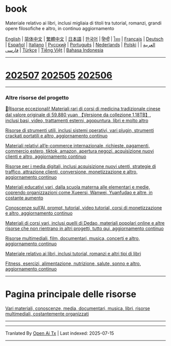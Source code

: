 # book
Materiale relativo ai libri, inclusi migliaia di titoli tra tutorial, romanzi, grandi opere filosofiche e altro, in continuo aggiornamento

[English](https://openaitx.github.io/view.html?user=mswnlz&project=book&lang=en) | [简体中文](https://openaitx.github.io/view.html?user=mswnlz&project=book&lang=zh-CN) | [繁體中文](https://openaitx.github.io/view.html?user=mswnlz&project=book&lang=zh-TW) | [日本語](https://openaitx.github.io/view.html?user=mswnlz&project=book&lang=ja) | [한국어](https://openaitx.github.io/view.html?user=mswnlz&project=book&lang=ko) | [हिन्दी](https://openaitx.github.io/view.html?user=mswnlz&project=book&lang=hi) | [ไทย](https://openaitx.github.io/view.html?user=mswnlz&project=book&lang=th) | [Français](https://openaitx.github.io/view.html?user=mswnlz&project=book&lang=fr) | [Deutsch](https://openaitx.github.io/view.html?user=mswnlz&project=book&lang=de) | [Español](https://openaitx.github.io/view.html?user=mswnlz&project=book&lang=es) | [Italiano](https://openaitx.github.io/view.html?user=mswnlz&project=book&lang=it) | [Русский](https://openaitx.github.io/view.html?user=mswnlz&project=book&lang=ru) | [Português](https://openaitx.github.io/view.html?user=mswnlz&project=book&lang=pt) | [Nederlands](https://openaitx.github.io/view.html?user=mswnlz&project=book&lang=nl) | [Polski](https://openaitx.github.io/view.html?user=mswnlz&project=book&lang=pl) | [العربية](https://openaitx.github.io/view.html?user=mswnlz&project=book&lang=ar) | [فارسی](https://openaitx.github.io/view.html?user=mswnlz&project=book&lang=fa) | [Türkçe](https://openaitx.github.io/view.html?user=mswnlz&project=book&lang=tr) | [Tiếng Việt](https://openaitx.github.io/view.html?user=mswnlz&project=book&lang=vi) | [Bahasa Indonesia](https://openaitx.github.io/view.html?user=mswnlz&project=book&lang=id)

----------------
# [202507](https://raw.githubusercontent.com/mswnlz/book/main/202507.md) [202505](https://raw.githubusercontent.com/mswnlz/book/main/202505.md) [202506](https://raw.githubusercontent.com/mswnlz/book/main/202506.md)


---------------
### Altre risorse del progetto

[🎁Risorse eccezionali! Materiali rari di corsi di medicina tradizionale cinese dal valore originale di 59.880 yuan 【Versione da collezione 1,18TB】, inclusi basi, video, trattamenti esterni, agopuntura, libri e molto altro](https://github.com/mswnlz/chinese-traditional)

[Risorse di strumenti utili, inclusi sistemi operativi, vari plugin, strumenti crackati portatili e altro, aggiornamento continuo](https://github.com/mswnlz/tools)


[Materiali relativi all’e-commerce internazionale, richieste, pagamenti, commercio estero, tiktok, amazon, apertura negozi, acquisizione nuovi clienti e altro, aggiornamento continuo](https://github.com/mswnlz/cross-border)

[Risorse per i media digitali, inclusi acquisizione nuovi utenti, strategie di traffico, attrazione clienti, conversione, monetizzazione e altro, aggiornamento continuo](https://github.com/mswnlz/self-media)

[Materiali educativi vari, dalla scuola materna alle elementari e medie, coprendo organizzazioni come Xueersi, Wanwei, Yuanfudao e altre, in costante aumento](https://github.com/mswnlz/edu-knowlege)

[Conoscenze sull’AI, prompt, tutorial, video tutorial, corsi di monetizzazione e altro, aggiornamento continuo](https://github.com/mswnlz/AIknowledge)

[Materiali di corsi vari, inclusi quelli di Dedao, materiali popolari online e altre risorse che non rientrano in altri progetti, tutto qui, aggiornamento continuo](https://github.com/mswnlz/curriculum)

[Risorse multimediali, film, documentari, musica, concerti e altro, aggiornamento continuo](https://github.com/mswnlz/movies)

[Materiale relativo ai libri, inclusi tutorial, romanzi e altri tipi di libri](https://github.com/mswnlz/book)

[Fitness, esercizi, alimentazione, nutrizione, salute, sonno e altro, aggiornamento continuo](https://github.com/mswnlz/healthy)

---------------

# Pagina principale delle risorse
[Vari materiali, conoscenze, media, documentari, musica, libri, risorse multimediali, costantemente organizzati](https://github.com/mswnlz)

---------------


---

Tranlated By [Open Ai Tx](https://github.com/OpenAiTx/OpenAiTx) | Last indexed: 2025-07-15

---